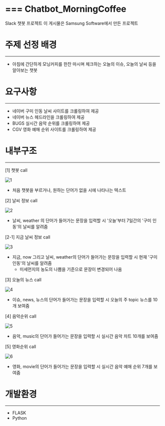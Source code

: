 
===
Chatbot_MorningCoffee
====
Slack 챗봇 프로젝트
이 게시물은 Samsung Software에서 만든 프로젝트

# 주제 선정 배경
-------------
- 아침에 간단하게 모닝커피를 한잔 마시며 체크하는 오늘의 이슈, 오늘의 날씨 등을 알아보는 챗봇

# 요구사항
-------
- 네이버 구미 인동 날씨 사이트를 크롤링하여 제공
- 네이버 뉴스 헤드라인을 크롤링하여 제공
- BUGS 실시간 음악 순위를 크롤링하여 제공
- CGV 영화 예매 순위 사이트를 크롤링하여 제공


# 내부구조
-------
[1] 챗봇 call

![1](https://user-images.githubusercontent.com/46041410/50432491-6d0c5a00-0915-11e9-91b6-d49f3834cca9.PNG)

- 처음 챗봇을 부르거나, 원하는 단어가 없을 시에 나타나는 텍스트

[2] 날씨 정보 call

![2](https://user-images.githubusercontent.com/46041410/50432502-87463800-0915-11e9-8acf-7e7d02eb34ae.PNG)
- 날씨, weather 의 단어가 들어가는 문장을 입력할 시 '오늘'부터 7일간의 '구미 인동'의 날씨를 알려줌

[2-1] 지금 날씨 정보 call


![3](https://user-images.githubusercontent.com/46041410/50432508-8ad9bf00-0915-11e9-97dc-e0133d7b7c22.PNG)

- 지금, now 그리고 날씨, weather의 단어가 들어가는 문장을 입력할 시 현재 '구미 인동'의 날씨를 알려줌
  - 미세먼지의 농도의 나쁨을 기준으로 문장이 변경되어 나옴
  
[3] 오늘의 뉴스 call


![4](https://user-images.githubusercontent.com/46041410/50432504-89a89200-0915-11e9-8673-31f72500f96e.PNG)
- 이슈, news, 뉴스의 단어가 들어가는 문장을 입력할 시 오늘의 주 topic 뉴스를 10개 보여줌

[4] 음악순위 call


![5](https://user-images.githubusercontent.com/46041410/50432505-89a89200-0915-11e9-84f1-56b9726a3682.PNG)
- 음악, music의 단어가 들어가는 문장을 입력할 시 실시간 음악 차트 10개를 보여줌

[5] 영화순위 call


![6](https://user-images.githubusercontent.com/46041410/50432506-8a412880-0915-11e9-9935-de81c214fd32.PNG)
- 영화, movie의 단어가 들어가는 문장을 입력할 시 실시간 음악 예매 순위 7개를 보여줌

  

# 개발환경 
-------- 
- FLASK
- Python
